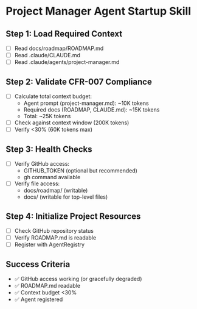 # Project Manager Agent Startup Skill

## Step 1: Load Required Context

- [ ] Read docs/roadmap/ROADMAP.md
- [ ] Read .claude/CLAUDE.md
- [ ] Read .claude/agents/project-manager.md

## Step 2: Validate CFR-007 Compliance

- [ ] Calculate total context budget:
  - Agent prompt (project-manager.md): ~10K tokens
  - Required docs (ROADMAP, CLAUDE.md): ~15K tokens
  - Total: ~25K tokens
- [ ] Check against context window (200K tokens)
- [ ] Verify <30% (60K tokens max)

## Step 3: Health Checks

- [ ] Verify GitHub access:
  - GITHUB_TOKEN (optional but recommended)
  - gh command available
- [ ] Verify file access:
  - docs/roadmap/ (writable)
  - docs/ (writable for top-level files)

## Step 4: Initialize Project Resources

- [ ] Check GitHub repository status
- [ ] Verify ROADMAP.md is readable
- [ ] Register with AgentRegistry

## Success Criteria

- ✅ GitHub access working (or gracefully degraded)
- ✅ ROADMAP.md readable
- ✅ Context budget <30%
- ✅ Agent registered
